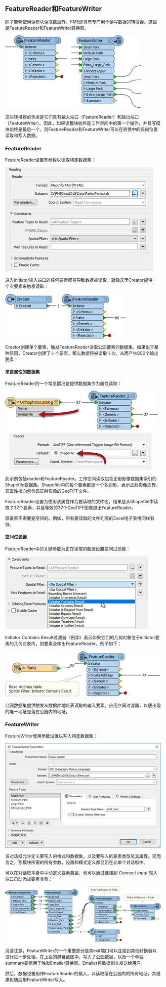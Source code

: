 ## FeatureReader和FeatureWriter

除了能够使用读模块读取数据外，FME还具有专门用于读写数据的转换器。这些是FeatureReader和FeatureWriter转换器。

[![](../../.gitbook/assets/img3.015.featurereaderwritercanvas.png)](https://github.com/safesoftware/FMETraining/blob/Desktop-Basic-2018/DesktopBasic3WorkspaceDesign/Images/Img3.015.FeatureReaderWriterCanvas.png)

这些转换器的优点是它们具有输入端口（FeatureReader）和输出端口（FeatureWriter）。因此，如果读模块始终是工作空间中的第一个操作，并且写模块始终是最后一个，则FeatureReader和FeatureWriter可以在转换中的任何位置读取和写入数据。

### FeatureReader

FeatureReader设置有参数以读取特定数据集：

[![](../../.gitbook/assets/img3.016.featurereaderparameters.png)](https://github.com/safesoftware/FMETraining/blob/Desktop-Basic-2018/DesktopBasic3WorkspaceDesign/Images/Img3.016.FeatureReaderParameters.png)

进入Initiator输入端口的任何要素都将导致数据被读取，就像这里Creator提供一个空要素来触发读取：

[![](../../.gitbook/assets/img3.017.featurereadercreatorinput.png)](https://github.com/safesoftware/FMETraining/blob/Desktop-Basic-2018/DesktopBasic3WorkspaceDesign/Images/Img3.017.FeatureReaderCreatorInput.png)

Creator创建单个要素，触发FeatureReader读取公园要素的数据集。如果出于某种原因，Creator创建了十个要素，那么数据将被读取十次，从而产生800个输出要素！

#### 来自属性的数据集

FeatureReader的一个常见情况是提供数据集作为属性读取：

[![](../../.gitbook/assets/img3.018.featurereaderfilename.png)](https://github.com/safesoftware/FMETraining/blob/Desktop-Basic-2018/DesktopBasic3WorkspaceDesign/Images/Img3.018.FeatureReaderFilename.png)

此示例包括reader和FeatureReader。工作空间读取包含正射影像数据集索引的Shapefile数据集。Shapefile中的每个要素都是一个多边形，表示正射影像边界，其属性指向包含该正射影像的GeoTIFF文件。

FeatureReader设置为使用该属性作为要读取的文件名。结果是从Shapefile中读取了37个要素，并且等效的37个GeoTIFF图像退出FeatureReader。

源要素不需要是空间的。例如，带有要读取的文件列表的Excel电子表格同样有效。

#### 空间过滤器

FeatureReader中的关键参数为正在读取的数据设置空间过滤器：

[![](../../.gitbook/assets/img3.019.featurereaderspatialfilter.png)](https://github.com/safesoftware/FMETraining/blob/Desktop-Basic-2018/DesktopBasic3WorkspaceDesign/Images/Img3.019.FeatureReaderSpatialFilter.png)

Initiator Contains Result过滤器（例如）表示如果它们的几何对象位于initiator要素的几何对象内，则要素会输出FeatureReader。例子如下：

[![](../../.gitbook/assets/img3.020.featurereaderspatiallyfiltered.png)](https://github.com/safesoftware/FMETraining/blob/Desktop-Basic-2018/DesktopBasic3WorkspaceDesign/Images/Img3.020.FeatureReaderSpatiallyFiltered.png)

公园数据集提供触发从数据库地址表读取的输入要素。应用空间过滤器，以便出现的唯一地址是落在公园内的地址。

### FeatureWriter

FeatureWriter使用参数设置以写入特定数据集：

[![](../../.gitbook/assets/img3.021.featurewriterparameters.png)](https://github.com/safesoftware/FMETraining/blob/Desktop-Basic-2018/DesktopBasic3WorkspaceDesign/Images/Img3.021.FeatureWriterParameters.png)

该对话框允许定义要写入的格式和数据集，以及要写入的要素类型及其属性。简而言之，写模块所需的所有参数，设置和模式定义都显示在此单个对话框中。

可以在对话框本身中手动定义要素类型，也可以通过连接到 _Connect Input_ 输入端口自动添加要素类型：

[![](../../.gitbook/assets/img3.022.featurewritercanvas.png)](https://github.com/safesoftware/FMETraining/blob/Desktop-Basic-2018/DesktopBasic3WorkspaceDesign/Images/Img3.022.FeatureWriterCanvas.png)

另请注意，FeatureWriter的一个重要部分是其exit端口可以连接到其他转换器以进行进一步处理。在上面的屏幕截图中，写入了公园数据，以及一个单独summary要素用于触发Emailer转换器。Emailer将数据副本发送给用户。

然后，数据也被用作FeatureReader的输入，以读取落在公园内的所有地址，其结果也随后用FeatureWriter写入。

